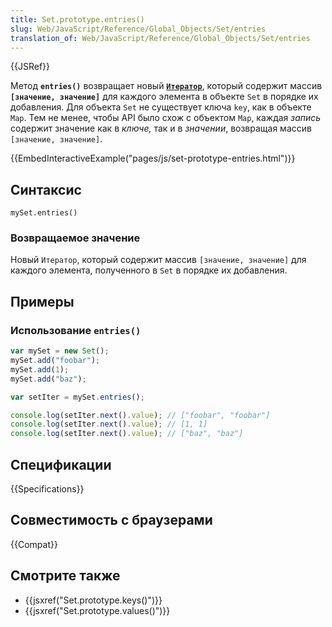 ```yaml
---
title: Set.prototype.entries()
slug: Web/JavaScript/Reference/Global_Objects/Set/entries
translation_of: Web/JavaScript/Reference/Global_Objects/Set/entries
---
```


{{JSRef}}

Метод **`entries()`** возвращает новый **[`Итератор`](/ru/docs/Web/JavaScript/Guide/Iterators_and_Generators)**, который содержит массив **`[значение, значение]`** для каждого элемента в объекте `Set` в порядке их добавления. Для объекта `Set` не существует ключа `key`, как в объекте `Map`. Тем не менее, чтобы API было схож с объектом `Map`, каждая _запись_ содержит значение как в _ключе,_ так и в _значении_, возвращая массив `[значение, значение]`.

{{EmbedInteractiveExample("pages/js/set-prototype-entries.html")}}

## Синтаксис

```
mySet.entries()
```

### Возвращаемое значение

Новый `Итератор`, который содержит массив `[значение, значение]` для каждого элемента, полученного в `Set` в порядке их добавления.

## Примеры

### Использование `entries()`

```js
var mySet = new Set();
mySet.add("foobar");
mySet.add(1);
mySet.add("baz");

var setIter = mySet.entries();

console.log(setIter.next().value); // ["foobar", "foobar"]
console.log(setIter.next().value); // [1, 1]
console.log(setIter.next().value); // ["baz", "baz"]
```

## Спецификации

{{Specifications}}

## Совместимость с браузерами

{{Compat}}

## Смотрите также

- {{jsxref("Set.prototype.keys()")}}
- {{jsxref("Set.prototype.values()")}}
